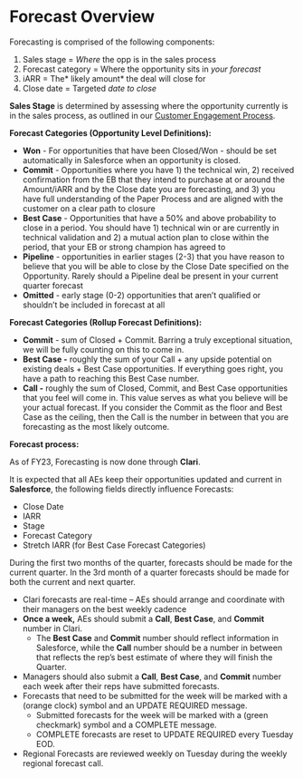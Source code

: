 <!-----

Yay, no errors, warnings, or alerts!

Conversion time: 0.323 seconds.


Using this Markdown file:

1. Paste this output into your source file.
2. See the notes and action items below regarding this conversion run.
3. Check the rendered output (headings, lists, code blocks, tables) for proper
   formatting and use a linkchecker before you publish this page.

Conversion notes:

* Docs to Markdown version 1.0β33
* Tue Jul 05 2022 10:33:38 GMT-0700 (PDT)
* Source doc: Untitled document
----->

# Forecast Overview

Forecasting is comprised of the following components:

1. Sales stage = _Where_ the opp is in the sales process
2. Forecast category = Where the opportunity sits in _your forecast_
3. iARR = The* likely amount* the deal will close for
4. Close date = Targeted _date to close_

**Sales Stage** is determined by assessing where the opportunity currently is in the sales process, as outlined in our [Customer Engagement Process](https://docs.google.com/spreadsheets/d/1nhxUAkooEx1JZV4ZAwyN0Ck9BrK-VUzObNp_IRAf_OE/edit#gid=0).

**Forecast Categories (Opportunity Level Definitions):**

- **Won** - For opportunities that have been Closed/Won - should be set automatically in Salesforce when an opportunity is closed.
- **Commit** - Opportunities where you have 1) the technical win, 2) received confirmation from the EB that they intend to purchase at or around the Amount/iARR and by the Close date you are forecasting, and 3) you have full understanding of the Paper Process and are aligned with the customer on a clear path to closure
- **Best Case** - Opportunities that have a 50% and above probability to close in a period. You should have 1) technical win or are currently in technical validation and 2) a mutual action plan to close within the period, that your EB or strong champion has agreed to
- **Pipeline** - opportunities in earlier stages (2-3) that you have reason to believe that you will be able to close by the Close Date specified on the Opportunity. Rarely should a Pipeline deal be present in your current quarter forecast
- **Omitted** - early stage (0-2) opportunities that aren’t qualified or shouldn’t be included in forecast at all

**Forecast Categories (Rollup Forecast Definitions):**

- **Commit** - sum of Closed + Commit. Barring a truly exceptional situation, we will be fully counting on this to come in.
- **Best Case -** roughly the sum of your Call + any upside potential on existing deals + Best Case opportunities. If everything goes right, you have a path to reaching this Best Case number.
- **Call -** roughly the sum of Closed, Commit, and Best Case opportunities that you feel will come in. This value serves as what you believe will be your actual forecast. If you consider the Commit as the floor and Best Case as the ceiling, then the Call is the number in between that you are forecasting as the most likely outcome.

**Forecast process:**

As of FY23, Forecasting is now done through **Clari**.

It is expected that all AEs keep their opportunities updated and current in **Salesforce**, the following fields directly influence Forecasts:

- Close Date
- IARR
- Stage
- Forecast Category
- Stretch IARR (for Best Case Forecast Categories)

During the first two months of the quarter, forecasts should be made for the current quarter. In the 3rd month of a quarter forecasts should be made for both the current and next quarter.

- Clari forecasts are real-time – AEs should arrange and coordinate with their managers on the best weekly cadence
- **Once a week,** AEs should submit a **Call**, **Best Case**, and **Commit** number in Clari.
  - The **Best Case** and **Commit** number should reflect information in Salesforce, while the **Call** number should be a number in between that reflects the rep’s best estimate of where they will finish the Quarter.
- Managers should also submit a **Call**, **Best Case**, and **Commit** number each week after their reps have submitted forecasts.
- Forecasts that need to be submitted for the week will be marked with a (orange clock) symbol and an UPDATE REQUIRED message.
  - Submitted forecasts for the week will be marked with a (green checkmark) symbol and a COMPLETE message.
  - COMPLETE forecasts are reset to UPDATE REQUIRED every Tuesday EOD.
- Regional Forecasts are reviewed weekly on Tuesday during the weekly regional forecast call.
